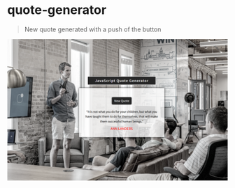 # quote-generator

>New quote generated with a push of the button

![](https://github.com/breginapool/quote-generator/blob/main/screenshot-quote-generator.png)
